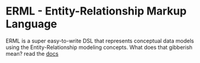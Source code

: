 # ERML - Entity-Relationship Markup Language
ERML is a super easy-to-write DSL that represents conceptual data models using the Entity-Relationship modeling concepts.
What does that gibberish mean? read the [docs](https://erml.netlify.app/)
